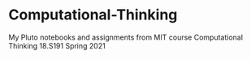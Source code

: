 # Computational-Thinking
My Pluto notebooks and assignments from MIT course Computational Thinking 18.S191 Spring 2021
